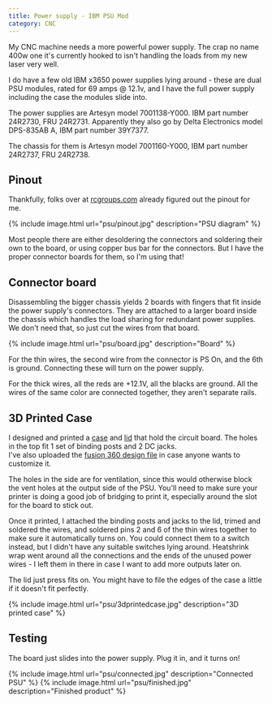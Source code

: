 ```yaml
---
title: Power supply - IBM PSU Mod
category: CNC
---
```


My CNC machine needs a more powerful power supply.  The crap no name 400w one it's currently hooked to isn't handling the loads from my new laser very well.

I do have a few old IBM x3650 power supplies lying around - these are dual PSU modules, rated for 69 amps @ 12.1v, and I have the full power supply including the case the modules slide into.

The power supplies are Artesyn model 7001138-Y000.  IBM part number 24R2730, FRU 24R2731.  Apparently they also go by Delta Electronics model DPS-835AB A, IBM part number 39Y7377.

The chassis for them is Artesyn model 7001160-Y000, IBM part number 24R2737, FRU 24R2738.

## Pinout

Thankfully, folks over at [rcgroups.com](https://www.rcgroups.com/forums/showpost.php?p=20400391&postcount=1114) already figured out the pinout for me.

{% include image.html url="psu/pinout.jpg" description="PSU diagram" %}

Most people there are either desoldering the connectors and soldering their own to the board, or using copper bus bar for the connectors. But I have the proper connector boards for them, so I'm using that!

## Connector board

Disassembling the bigger chassis yields 2 boards with fingers that fit inside the power supply's connectors.  They are attached to a larger board inside the chassis which handles the load sharing for redundant power supplies.  We don't need that,
so just cut the wires from that board.

{% include image.html url="psu/board.jpg" description="Board" %}

For the thin wires, the second wire from the connector is PS On, and the 6th is ground.  Connecting these will turn on the power supply.

For the thick wires, all the reds are +12.1V, all the blacks are ground.  All the wires of the same color are connected together, they aren't separate rails.

## 3D Printed Case

I designed and printed a [case](/files/psu/psuboardcase.stl) and [lid](/files/psu/psuboardlid.stl) that hold the circuit board.  The holes in the top fit 1 set of binding posts and 2 DC jacks.  
I've also uploaded the [fusion 360 design file](/files/psu/psuboardcase.f3d) in case anyone wants to customize it.

The holes in the side are for ventilation, since this would otherwise block the vent holes at the output side of the PSU.  You'll need to make sure your printer is doing a good job of bridging to print it, especially around the slot for the board to stick out.

Once it printed, I attached the binding posts and jacks to the lid, trimed and soldered the wires, and soldered pins 2 and 6 of the thin wires together to make sure it automatically turns on.  You could connect them to a switch instead, but I didn't have any
suitable switches lying around.  Heatshrink wrap went around all the connections and the ends of the unused power wires - I left them in there in case I want to add more outputs later on.

The lid just press fits on.  You might have to file the edges of the case a little if it doesn't fit perfectly.

{% include image.html url="psu/3dprintedcase.jpg" description="3D printed case" %}


## Testing

The board just slides into the power supply.  Plug it in, and it turns on!

{% include image.html url="psu/connected.jpg" description="Connected PSU" %}
{% include image.html url="psu/finished.jpg" description="Finished product" %}
